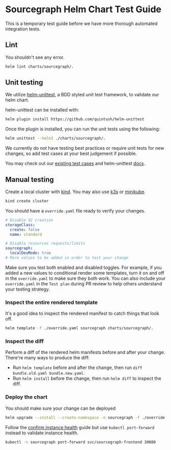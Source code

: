 # Sourcegraph Helm Chart Test Guide

This is a temporary test guide before we have more thorough automated integration tests.

## Lint

You shouldn't see any error.

```sh
helm lint charts/sourcegraph/.
```

## Unit testing

We utilize [helm-unittest](https://github.com/quintush/helm-unittest/), a BDD styled unit test framework, to validate our helm chart.

helm-unittest can be installed with:

```bash
helm plugin install https://github.com/quintush/helm-unittest
```

Once the plugin is installed, you can run the unit tests using the following:

```bash
helm unittest --helm3 ./charts/sourcegraph/.
```

We currently do not have testing best practices or require unit tests for new changes, so add test cases at your best judgement if possible.

You may check out our [existing test cases](https://github.com/sourcegraph/deploy-sourcegraph-helm/tree/main/charts/sourcegraph/tests) and helm-unittest [docs](https://github.com/quintush/helm-unittest/blob/master/DOCUMENT.md).

## Manual testing

Create a local cluster with [kind]. You may also use [k3s] or [minikube].

```sh
kind create cluster
```

You should have a `override.yaml` file ready to verify your changes.

```yaml
# Disable SC creation
storageClass:
  create: false
  name: standard

# Disable resources requests/limits
sourcegraph:
  localDevMode: true
# More values to be added in order to test your change
```

Make sure you test both enabled and disabled toggles. For example, if you added a new values to conditional render some templates, turn it on and off in the `override.yaml` to make sure they both work. You can also include your `override.yaml` in the `Test plan` during PR review to help others understand your testing strategy.

### Inspect the entire rendered template

It's a good idea to inspect the rendered manifest to catch things that look off.

```sh
helm template -f ./override.yaml sourcegraph charts/sourcegraph/.
```

### Inspect the diff

Perform a diff of the rendered helm manifests before and after your change. There're many ways to produce the diff:

- Run `helm template` before and after the change, then run `diff bundle.old.yaml bundle.new.yaml`.
- Run `helm install` before the change, then run `helm diff` to inspect the diff.

### Deploy the chart

You should make sure your change can be deployed

```sh
helm upgrade --install --create-namespace -n sourcegraph -f ./override.yaml sourcegraph charts/sourcegraph/.
```

Follow the [confirm instance health] guide but use `kubectl port-forward` instead to validate instance health.

```sh
kubectl -n sourcegraph port-forward svc/sourcegraph-frontend 30080
```

[confirm instance health]: https://handbook.sourcegraph.com/departments/product-engineering/engineering/cloud/delivery/managed/upgrade_process/#8-confirm-instance-health
[k3s]: https://k3s.io/
[kind]: https://kind.sigs.k8s.io/
[minikube]: https://minikube.sigs.k8s.io/docs/start/
